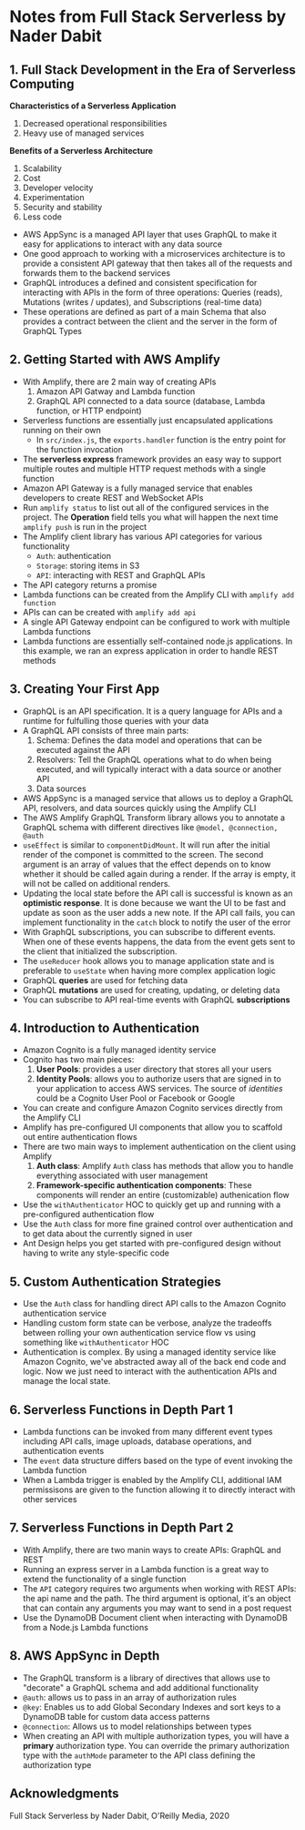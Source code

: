 # Notes from Full Stack Serverless by Nader Dabit

## 1. Full Stack Development in the Era of Serverless Computing

**Characteristics of a Serverless Application**

1. Decreased operational responsibilities
2. Heavy use of managed services

**Benefits of a Serverless Architecture**

1. Scalability
2. Cost
3. Developer velocity
4. Experimentation
5. Security and stability
6. Less code

- AWS AppSync is a managed API layer that uses GraphQL to make it easy for applications to interact with any data source
- One good approach to working with a microservices architecture is to provide a consistent API gateway that then takes all of the requests and forwards them to the backend services
- GraphQL introduces a defined and consistent specification for interacting with APIs in the form of three operations: Queries (reads), Mutations (writes / updates), and Subscriptions (real-time data)
- These operations are defined as part of a main Schema that also provides a contract between the client and the server in the form of GraphQL Types

## 2. Getting Started with AWS Amplify

- With Amplify, there are 2 main way of creating APIs
  1. Amazon API Gatway and Lambda function
  2. GraphQL API connected to a data source (database, Lambda function, or HTTP endpoint)
- Serverless functions are essentially just encapsulated applications running on their own
  - In `src/index.js`, the `exports.handler` function is the entry point for the function invocation
- The **serverless express** framework provides an easy way to support multiple routes and multiple HTTP request methods with a single function
- Amazon API Gateway is a fully managed service that enables developers to create REST and WebSocket APIs
- Run `amplify status` to list out all of the configured services in the project. The **Operation** field tells you what will happen the next time `amplify push` is run in the project
- The Amplify client library has various API categories for various functionality
  - `Auth`: authentication
  - `Storage`: storing items in S3
  - `API`: interacting with REST and GraphQL APIs
- The API category returns a promise
- Lambda functions can be created from the Amplify CLI with `amplify add function`
- APIs can can be created with `amplify add api`
- A single API Gateway endpoint can be configured to work with multiple Lambda functions
- Lambda functions are essentially self-contained node.js applications. In this example, we ran an express application in order to handle REST methods

## 3. Creating Your First App

- GraphQL is an API specification. It is a query language for APIs and a runtime for fulfulling those queries with your data
- A GraphQL API consists of three main parts:
  1. Schema: Defines the data model and operations that can be executed against the API
  2. Resolvers: Tell the GraphQL operations what to do when being executed, and will typically interact with a data source or another API
  3. Data sources
- AWS AppSync is a managed service that allows us to deploy a GraphQL API, resolvers, and data sources quickly using the Amplify CLI
- The AWS Amplify GraphQL Transform library allows you to annotate a GraphQL schema with different directives like `@model, @connection, @auth`
- `useEffect` is similar to `componentDidMount`. It will run after the initial render of the componet is committed to the screen. The second argument is an array of values that the effect depends on to know whether it should be called again during a render. If the array is empty, it will not be called on additional renders.
- Updating the local state before the API call is successful is known as an **optimistic response**. It is done because we want the UI to be fast and update as soon as the user adds a new note. If the API call fails, you can implement functionality in the `catch` block to notify the user of the error
- With GraphQL subscriptions, you can subscribe to different events. When one of these events happens, the data from the event gets sent to the client that initialized the subscription.
- The `useReducer` hook allows you to manage application state and is preferable to `useState` when having more complex application logic
- GraphQL **queries** are used for fetching data
- GraphQL **mutations** are used for creating, updating, or deleting data
- You can subscribe to API real-time events with GraphQL **subscriptions**

## 4. Introduction to Authentication

- Amazon Cognito is a fully managed identity service
- Cognito has two main pieces:
  1. **User Pools**: provides a user directory that stores all your users
  2. **Identity Pools**: allows you to authorize users that are signed in to your application to access AWS services. The source of _identities_ could be a Cognito User Pool or Facebook or Google
- You can create and configure Amazon Cognito services directly from the Amplify CLI
- Amplify has pre-configured UI components that allow you to scaffold out entire authentication flows
- There are two main ways to implement authentication on the client using Amplify
  1. **Auth class**: Amplify `Auth` class has methods that allow you to handle everything associated with user management
  2. **Framework-specific authentication components**: These components will render an entire (customizable) authenication flow
- Use the `withAuthenticator` HOC to quickly get up and running with a pre-configured authentication flow
- Use the `Auth` class for more fine grained control over authentication and to get data about the currently signed in user
- Ant Design helps you get started with pre-configured design without having to write any style-specific code

## 5. Custom Authentication Strategies

- Use the `Auth` class for handling direct API calls to the Amazon Cognito authentication service
- Handling custom form state can be verbose, analyze the tradeoffs between rolling your own authentication service flow vs using something like `withAuthenticator` HOC
- Authentication is complex. By using a managed identity service like Amazon Cognito, we've abstracted away all of the back end code and logic. Now we just need to interact with the authentication APIs and manage the local state.

## 6. Serverless Functions in Depth Part 1

- Lambda functions can be invoked from many different event types including API calls, image uploads, database operations, and authentication events
- The `event` data structure differs based on the type of event invoking the Lambda function
- When a Lambda trigger is enabled by the Amplify CLI, additional IAM permissisons are given to the function allowing it to directly interact with other services

## 7. Serverless Functions in Depth Part 2

- With Amplify, there are two manin ways to create APIs: GraphQL and REST
- Running an express server in a Lambda function is a great way to extend the functionality of a single function
- The `API` category requires two arguments when working with REST APIs: the api name and the path. The third argument is optional, it's an object that can contain any arguments you may want to send in a post request
- Use the DynamoDB Document client when interacting with DynamoDB from a Node.js Lambda functions

## 8. AWS AppSync in Depth

- The GraphQL transform is a library of directives that allows use to "decorate" a GraphQL schema and add additional functionality
- `@auth`: allows us to pass in an array of authorization rules
- `@key`: Enables us to add Global Secondary Indexes and sort keys to a DynamoDB table for custom data access patterns
- `@connection`: Allows us to model relationships between types
- When creating an API with multiple authorization types, you will have a **primary** authorization type. You can override the primary authorization type with the `authMode` parameter to the API class defining the authorization type

## Acknowledgments

Full Stack Serverless by Nader Dabit, O'Reilly Media, 2020
